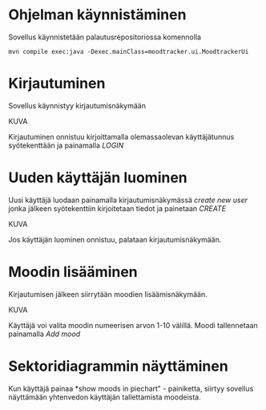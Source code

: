 # Ohjelman käynnistäminen

Sovellus käynnistetään palautusrepositoriossa komennolla

```
mvn compile exec:java -Dexec.mainClass=moodtracker.ui.MoodtrackerUi
```

# Kirjautuminen

Sovellus käynnistyy kirjautumisnäkymään

KUVA

Kirjautuminen onnistuu kirjoittamalla olemassaolevan käyttäjätunnus syötekenttään ja painamalla *LOGIN*

# Uuden käyttäjän luominen

Uusi käyttäjä luodaan painamalla kirjautumisnäkymässä *create new user* jonka jälkeen syötekenttiin
kirjoitetaan tiedot ja painetaan *CREATE*

KUVA

Jos käyttäjän luominen onnistuu, palataan kirjautumisnäkymään.

# Moodin lisääminen

Kirjautumisen jälkeen siirrytään moodien lisäämisnäkymään.

KUVA

Käyttäjä voi valita moodin numeerisen arvon 1-10 välillä. Moodi tallennetaan painamalla *Add mood*

# Sektoridiagrammin näyttäminen

Kun käyttäjä painaa *show moods in piechart" - painiketta, siirtyy sovellus näyttämään yhtenvedon
käyttäjän tallettamista moodeista. 

